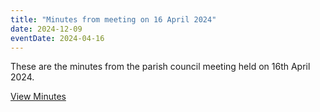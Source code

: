 ```yaml
---
title: "Minutes from meeting on 16 April 2024"
date: 2024-12-09
eventDate: 2024-04-16
---
```

These are the minutes from the parish council meeting held on 16th April 2024.

<!--more-->

[View Minutes](/pdfs/minutes-20240416.pdf)
